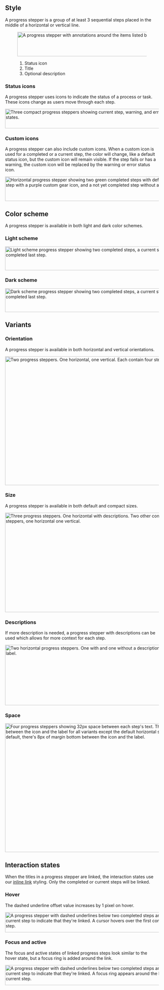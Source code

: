 ## Style

A progress stepper is a group of at least 3 sequential steps placed in the 
middle of a horizontal or vertical line.

<figure>
  <uxdot-example color-palette="lightest">
    <img src="../progress-stepper-style-anatomy.svg"
          alt="A progress stepper with annotations around the items listed below."
          width="663"
          height="80">
  </uxdot-example>
  <figcaption>
    <ol>
      <li>Status icon</li>
      <li>Title</li>
      <li>Optional description</li>
    </ol>
  </figcaption>
</figure>

### Status icons

A progress stepper uses icons to indicate the status of a process or task. These 
icons change as users move through each step.

<uxdot-example color-palette="lightest">
  <img src="../progress-stepper-style-status-icons.svg"
        alt="Three compact progress steppers showing current step, warning, and error states."
        width="560"
        height="64">  
</uxdot-example>

### Custom icons

A progress stepper can also include custom icons. When a custom icon is used for a completed or a current step, the color will change, like a default status icon, but the custom icon will remain visible. If the step fails or has a warning, the custom icon will be replaced by the warning or error status icon.

<uxdot-example color-palette="lightest">
  <img src="../progress-stepper-style-custom-icons.svg"
        alt="Horizontal progress stepper showing two green completed steps with default icons, a current step with a purple custom gear icon, and a not yet completed step without an icon."
        width="643"
        height="80">  
</uxdot-example>

## Color scheme

A progress stepper is available in both light and dark color schemes.

### Light scheme

<uxdot-example color-palette="lightest">
  <img src="../progress-stepper-style-scheme-light.svg"
        alt="Light scheme progress stepper showing two completed steps, a current step, and a not yet completed last step."
        width="643"
        height="78">  
</uxdot-example>

### Dark scheme

<uxdot-example color-palette="darkest">
  <img src="../progress-stepper-style-scheme-dark.svg"
        alt="Dark scheme progress stepper showing two completed steps, a current step, and a not yet completed last step."
        width="643"
        height="78">  
</uxdot-example>

## Variants

### Orientation

A progress stepper is available in both horizontal and vertical orientations.

<uxdot-example color-palette="lightest">
  <img src="../progress-stepper-style-orientation.svg"
        alt="Two progress steppers. One horizontal, one vertical. Each contain four steps."
        width="643"
        height="422">  
</uxdot-example>

### Size

A progress stepper is available in both default and compact sizes.

<uxdot-example color-palette="lightest">
  <img src="../progress-stepper-style-size.svg"
        alt="Three progress steppers. One horizontal with descriptions. Two other compact progress steppers, one horizontal one vertical."
        width="643"
        height="326">  
</uxdot-example>

### Descriptions

If more description is needed, a progress stepper with descriptions can be used which allows for more context for each step.

<uxdot-example color-palette="lightest">
  <img src="../progress-stepper-style-descriptions.svg"
        alt="Two horizontal progress steppers. One with and one without a description below each step's label."
        width="643"
        height="198">  
</uxdot-example>

### Space

<uxdot-example color-palette="lightest">
  <img src="../progress-stepper-style-space.svg"
        alt="Four progress steppers showing 32px space between each step's text. There's 16px space between the icon and the label for all variants except the default horizontal stepper. For the default, there's 8px of margin bottom between the icon and the label."
        width="643"
        height="422">  
</uxdot-example>

## Interaction states

When the titles in a progress stepper are linked, the interaction states use our <a href="/foundations/interactions/links/#inline-links">inline link</a> styling. Only the completed or current steps will be linked.

### Hover

The dashed underline offset value increases by 1 pixel on hover.

<uxdot-example color-palette="lightest">
  <img src="../progress-stepper-style-interaction-state-hover.svg"
        alt="A progress stepper with dashed underlines below two completed steps and one current step to indicate that they're linked. A cursor hovers over the first completed step."
        width="562"
        height="66">
</uxdot-example>

### Focus and active

The focus and active states of linked progress steps look similar to the hover state, but a focus ring is added around the link.

<uxdot-example color-palette="lightest">
  <img src="../progress-stepper-style-interaction-state-focus-active.svg"
        alt="A progress stepper with dashed underlines below two completed steps and one current step to indicate that they're linked. A focus ring appears around the linked current step."
        width="562"
        height="66">
</uxdot-example>
